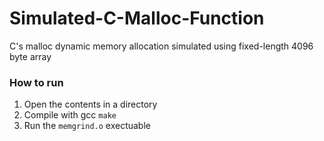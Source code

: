 # Simulated-C-Malloc-Function
C's malloc dynamic memory allocation simulated using fixed-length 4096 byte array

### How to run

1. Open the contents in a directory
2. Compile with gcc `make`
3. Run the `memgrind.o` exectuable
